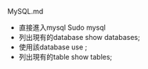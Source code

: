 MySQL.md

- 直接進入mysql
Sudo mysql   
- 列出現有的database
show databases;    
- 使用該database
use <database name>;      
- 列出現有的table
show tables;   